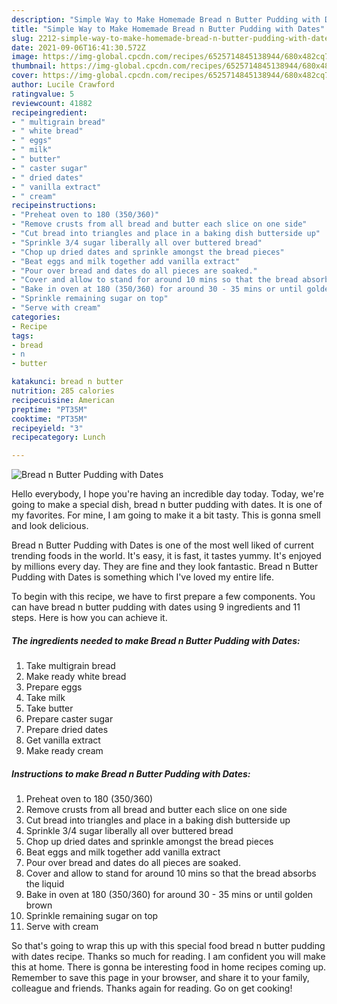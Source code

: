 ```yaml
---
description: "Simple Way to Make Homemade Bread n Butter Pudding with Dates"
title: "Simple Way to Make Homemade Bread n Butter Pudding with Dates"
slug: 2212-simple-way-to-make-homemade-bread-n-butter-pudding-with-dates
date: 2021-09-06T16:41:30.572Z
image: https://img-global.cpcdn.com/recipes/6525714845138944/680x482cq70/bread-n-butter-pudding-with-dates-recipe-main-photo.jpg
thumbnail: https://img-global.cpcdn.com/recipes/6525714845138944/680x482cq70/bread-n-butter-pudding-with-dates-recipe-main-photo.jpg
cover: https://img-global.cpcdn.com/recipes/6525714845138944/680x482cq70/bread-n-butter-pudding-with-dates-recipe-main-photo.jpg
author: Lucile Crawford
ratingvalue: 5
reviewcount: 41882
recipeingredient:
- " multigrain bread"
- " white bread"
- " eggs"
- " milk"
- " butter"
- " caster sugar"
- " dried dates"
- " vanilla extract"
- " cream"
recipeinstructions:
- "Preheat oven to 180 (350/360)"
- "Remove crusts from all bread and butter each slice on one side"
- "Cut bread into triangles and place in a baking dish butterside up"
- "Sprinkle 3/4 sugar liberally all over buttered bread"
- "Chop up dried dates and sprinkle amongst the bread pieces"
- "Beat eggs and milk together add vanilla extract"
- "Pour over bread and dates do all pieces are soaked."
- "Cover and allow to stand for around 10 mins so that the bread absorbs the liquid"
- "Bake in oven at 180 (350/360) for around 30 - 35 mins or until golden brown"
- "Sprinkle remaining sugar on top"
- "Serve with cream"
categories:
- Recipe
tags:
- bread
- n
- butter

katakunci: bread n butter 
nutrition: 285 calories
recipecuisine: American
preptime: "PT35M"
cooktime: "PT35M"
recipeyield: "3"
recipecategory: Lunch

---
```



![Bread n Butter Pudding with Dates](https://img-global.cpcdn.com/recipes/6525714845138944/680x482cq70/bread-n-butter-pudding-with-dates-recipe-main-photo.jpg)

Hello everybody, I hope you're having an incredible day today. Today, we're going to make a special dish, bread n butter pudding with dates. It is one of my favorites. For mine, I am going to make it a bit tasty. This is gonna smell and look delicious.



Bread n Butter Pudding with Dates is one of the most well liked of current trending foods in the world. It's easy, it is fast, it tastes yummy. It's enjoyed by millions every day. They are fine and they look fantastic. Bread n Butter Pudding with Dates is something which I've loved my entire life.


To begin with this recipe, we have to first prepare a few components. You can have bread n butter pudding with dates using 9 ingredients and 11 steps. Here is how you can achieve it.

<!--inarticleads1-->

##### The ingredients needed to make Bread n Butter Pudding with Dates:

1. Take  multigrain bread
1. Make ready  white bread
1. Prepare  eggs
1. Take  milk
1. Take  butter
1. Prepare  caster sugar
1. Prepare  dried dates
1. Get  vanilla extract
1. Make ready  cream




<!--inarticleads2-->

##### Instructions to make Bread n Butter Pudding with Dates:

1. Preheat oven to 180 (350/360)
1. Remove crusts from all bread and butter each slice on one side
1. Cut bread into triangles and place in a baking dish butterside up
1. Sprinkle 3/4 sugar liberally all over buttered bread
1. Chop up dried dates and sprinkle amongst the bread pieces
1. Beat eggs and milk together add vanilla extract
1. Pour over bread and dates do all pieces are soaked.
1. Cover and allow to stand for around 10 mins so that the bread absorbs the liquid
1. Bake in oven at 180 (350/360) for around 30 - 35 mins or until golden brown
1. Sprinkle remaining sugar on top
1. Serve with cream




So that's going to wrap this up with this special food bread n butter pudding with dates recipe. Thanks so much for reading. I am confident you will make this at home. There is gonna be interesting food in home recipes coming up. Remember to save this page in your browser, and share it to your family, colleague and friends. Thanks again for reading. Go on get cooking!
